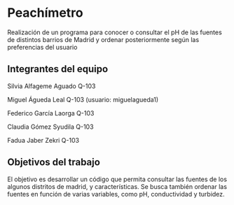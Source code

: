 # Peachímetro

Realización de un programa para conocer o consultar el pH de las fuentes de distintos barrios de Madrid y ordenar posteriormente según las preferencias del usuario 

## Integrantes del equipo

Silvia Alfageme Aguado Q-103 

Miguel Águeda Leal Q-103 (usuario: miguelagueda1)

Federico García Laorga Q-103

Claudia Gómez Syudila Q-103

Fadua Jaber Zekri Q-103

## Objetivos del trabajo

El objetivo es desarrollar un código que permita consultar las fuentes de los algunos distritos de madrid, y características. Se busca también ordenar las fuentes en función de varias variables, como pH, conductividad y turbidez.
